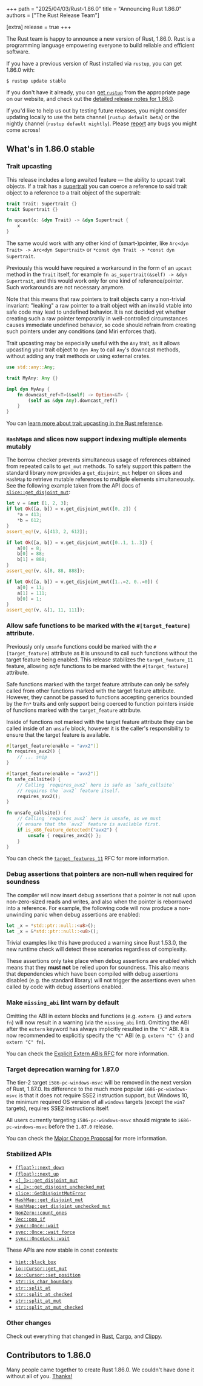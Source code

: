 +++
path = "2025/04/03/Rust-1.86.0"
title = "Announcing Rust 1.86.0"
authors = ["The Rust Release Team"]

[extra]
release = true
+++

The Rust team is happy to announce a new version of Rust, 1.86.0. Rust is a programming language empowering everyone to build reliable and efficient software.

If you have a previous version of Rust installed via `rustup`, you can get 1.86.0 with:

```
$ rustup update stable
```

If you don't have it already, you can [get `rustup`](https://www.rust-lang.org/install.html) from the appropriate page on our website, and check out the [detailed release notes for 1.86.0](https://doc.rust-lang.org/stable/releases.html#version-1860-2025-04-03).

If you'd like to help us out by testing future releases, you might consider updating locally to use the beta channel (`rustup default beta`) or the nightly channel (`rustup default nightly`). Please [report](https://github.com/rust-lang/rust/issues/new/choose) any bugs you might come across!

## What's in 1.86.0 stable

### Trait upcasting

This release includes a long awaited feature — the ability to upcast trait objects.
If a trait has a [supertrait](https://doc.rust-lang.org/reference/items/traits.html#supertraits) you can coerce a reference to said trait object to a reference to a trait object of the supertrait:

```rust
trait Trait: Supertrait {}
trait Supertrait {}

fn upcast(x: &dyn Trait) -> &dyn Supertrait {
    x
}
```

The same would work with any other kind of (smart-)pointer, like `Arc<dyn Trait> -> Arc<dyn Supertrait>` or `*const dyn Trait -> *const dyn Supertrait`.

Previously this would have required a workaround in the form of an `upcast` method in the `Trait` itself, for example `fn as_supertrait(&self) -> &dyn Supertrait`, and this would work only for one kind of reference/pointer. Such workarounds are not necessary anymore. 

Note that this means that raw pointers to trait objects carry a non-trivial invariant: "leaking" a raw pointer to a trait object with an invalid vtable into safe code may lead to undefined behavior. It is not decided yet whether creating such a raw pointer temporarily in well-controlled circumstances causes immediate undefined behavior, so code should refrain from creating such pointers under any conditions (and Miri enforces that).

Trait upcasting may be especially useful with the `Any` trait, as it allows upcasting your trait object to `dyn Any` to call `Any`'s downcast methods, without adding any trait methods or using external crates.

```rust
use std::any::Any;

trait MyAny: Any {}

impl dyn MyAny {
    fn downcast_ref<T>(&self) -> Option<&T> {
        (self as &dyn Any).downcast_ref()
    }
}
```

You can [learn more about trait upcasting in the Rust reference](https://doc.rust-lang.org/reference/type-coercions.html#unsized-coercions).

### `HashMap`s and slices now support indexing multiple elements mutably

The borrow checker prevents simultaneous usage of references obtained from repeated calls to `get_mut` methods. To safely support this pattern the standard library now provides a `get_disjoint_mut` helper on slices and `HashMap` to retrieve mutable references to multiple elements simultaneously. See the following example taken from the API docs of [`slice::get_disjoint_mut`](https://doc.rust-lang.org/stable/std/primitive.slice.html#method.get_disjoint_mut):
```rust
let v = &mut [1, 2, 3];
if let Ok([a, b]) = v.get_disjoint_mut([0, 2]) {
    *a = 413;
    *b = 612;
}
assert_eq!(v, &[413, 2, 612]);

if let Ok([a, b]) = v.get_disjoint_mut([0..1, 1..3]) {
    a[0] = 8;
    b[0] = 88;
    b[1] = 888;
}
assert_eq!(v, &[8, 88, 888]);

if let Ok([a, b]) = v.get_disjoint_mut([1..=2, 0..=0]) {
    a[0] = 11;
    a[1] = 111;
    b[0] = 1;
}
assert_eq!(v, &[1, 11, 111]);
```

### Allow safe functions to be marked with the `#[target_feature]` attribute.

Previously only `unsafe` functions could be marked with the `#[target_feature]` attribute as it is unsound to call such functions without the target feature being enabled. This release stabilizes the `target_feature_11` feature, allowing *safe* functions to be marked with the `#[target_feature]` attribute.

Safe functions marked with the target feature attribute can only be safely called from other functions marked with the target feature attribute. However, they cannot be passed to functions accepting generics bounded by the `Fn*` traits and only support being coerced to function pointers inside of functions marked with the `target_feature` attribute.

Inside of functions not marked with the target feature attribute they can be called inside of an `unsafe` block, however it is the caller's responsibility to ensure that the target feature is available.

```rust
#[target_feature(enable = "avx2")]
fn requires_avx2() {
    // ... snip
}

#[target_feature(enable = "avx2")]
fn safe_callsite() {
    // Calling `requires_avx2` here is safe as `safe_callsite`
    // requires the `avx2` feature itself.
    requires_avx2();
}

fn unsafe_callsite() {
    // Calling `requires_avx2` here is unsafe, as we must
    // ensure that the `avx2` feature is available first.
    if is_x86_feature_detected!("avx2") {
        unsafe { requires_avx2() };
    }
}
```

You can check the [`target_features_11`](https://github.com/rust-lang/rfcs/blob/master/text/2396-target-feature-1.1.md) RFC for more information.

### Debug assertions that pointers are non-null when required for soundness

The compiler will now insert debug assertions that a pointer is not null upon non-zero-sized reads and writes, and also when the pointer is reborrowed into a reference. For example, the following code will now produce a non-unwinding panic when debug assertions are enabled:
```rust
let _x = *std::ptr::null::<u8>();
let _x = &*std::ptr::null::<u8>();
```
Trivial examples like this have produced a warning since Rust 1.53.0, the new runtime check will detect these scenarios regardless of complexity.

These assertions only take place when debug assertions are enabled which means that they **must not** be relied upon for soundness. This also means that dependencies which have been compiled with debug assertions disabled (e.g. the standard library) will not trigger the assertions even when called by code with debug assertions enabled.

### Make `missing_abi` lint warn by default

Omitting the ABI in extern blocks and functions (e.g. `extern {}` and `extern fn`) will now result in a warning (via the `missing_abi` lint). Omitting the ABI after the `extern` keyword has always implicitly resulted in the `"C"` ABI. It is now recommended to explicitly specify the `"C"` ABI (e.g. `extern "C" {}` and `extern "C" fn`).

You can check the [Explicit Extern ABIs RFC](https://rust-lang.github.io/rfcs/3722-explicit-extern-abis.html) for more information.

### Target deprecation warning for 1.87.0

The tier-2 target `i586-pc-windows-msvc` will be removed in the next version of Rust, 1.87.0. Its difference to the much more popular `i686-pc-windows-msvc` is that it does not require SSE2 instruction support, but Windows 10, the minimum required OS version of all `windows` targets (except the `win7` targets), requires SSE2 instructions itself.

All users currently targeting `i586-pc-windows-msvc` should migrate to `i686-pc-windows-msvc` before the `1.87.0` release.

You can check the [Major Change Proposal](https://github.com/rust-lang/compiler-team/issues/840) for more information.

### Stabilized APIs

- [`{float}::next_down`](https://doc.rust-lang.org/stable/std/primitive.f64.html#method.next_down)
- [`{float}::next_up`](https://doc.rust-lang.org/stable/std/primitive.f64.html#method.next_up)
- [`<[_]>::get_disjoint_mut`](https://doc.rust-lang.org/stable/std/primitive.slice.html#method.get_disjoint_mut)
- [`<[_]>::get_disjoint_unchecked_mut`](https://doc.rust-lang.org/stable/std/primitive.slice.html#method.get_disjoint_unchecked_mut)
- [`slice::GetDisjointMutError`](https://doc.rust-lang.org/stable/std/slice/enum.GetDisjointMutError.html)
- [`HashMap::get_disjoint_mut`](https://doc.rust-lang.org/std/collections/hash_map/struct.HashMap.html#method.get_disjoint_mut)
- [`HashMap::get_disjoint_unchecked_mut`](https://doc.rust-lang.org/std/collections/hash_map/struct.HashMap.html#method.get_disjoint_unchecked_mut)
- [`NonZero::count_ones`](https://doc.rust-lang.org/stable/std/num/struct.NonZero.html#method.count_ones)
- [`Vec::pop_if`](https://doc.rust-lang.org/std/vec/struct.Vec.html#method.pop_if)
- [`sync::Once::wait`](https://doc.rust-lang.org/stable/std/sync/struct.Once.html#method.wait)
- [`sync::Once::wait_force`](https://doc.rust-lang.org/stable/std/sync/struct.Once.html#method.wait_force)
- [`sync::OnceLock::wait`](https://doc.rust-lang.org/stable/std/sync/struct.OnceLock.html#method.wait)

These APIs are now stable in const contexts:

- [`hint::black_box`](https://doc.rust-lang.org/stable/std/hint/fn.black_box.html)
- [`io::Cursor::get_mut`](https://doc.rust-lang.org/stable/std/io/struct.Cursor.html#method.get_mut)
- [`io::Cursor::set_position`](https://doc.rust-lang.org/stable/std/io/struct.Cursor.html#method.set_position)
- [`str::is_char_boundary`](https://doc.rust-lang.org/stable/std/primitive.str.html#method.is_char_boundary)
- [`str::split_at`](https://doc.rust-lang.org/stable/std/primitive.str.html#method.split_at)
- [`str::split_at_checked`](https://doc.rust-lang.org/stable/std/primitive.str.html#method.split_at_checked)
- [`str::split_at_mut`](https://doc.rust-lang.org/stable/std/primitive.str.html#method.split_at_mut)
- [`str::split_at_mut_checked`](https://doc.rust-lang.org/stable/std/primitive.str.html#method.split_at_mut_checked)

### Other changes

Check out everything that changed in [Rust](https://github.com/rust-lang/rust/releases/tag/1.86.0), [Cargo](https://doc.rust-lang.org/nightly/cargo/CHANGELOG.html#cargo-186-2025-04-03), and [Clippy](https://github.com/rust-lang/rust-clippy/blob/master/CHANGELOG.md#rust-186).

## Contributors to 1.86.0

Many people came together to create Rust 1.86.0. We couldn't have done it without all of you. [Thanks!](https://thanks.rust-lang.org/rust/1.86.0/)
